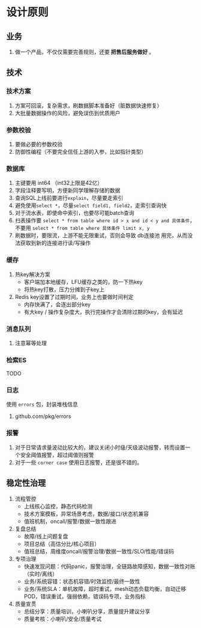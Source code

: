 # 设计原则

## 业务

1. 做一个产品，不仅仅需要完善规则，还要<b> 把售后服务做好 </b>。


## 技术

### 技术方案

1. 方案可回滚，复杂需求，刷数据脚本准备好（脏数据快速修复）
2. 大批量数据操作的风险，避免误伤到优质用户

### 参数校验

1. 要做必要的参数校验
2. 防御性编程（不要完全信任上游的入参，比如指针类型）

### 数据库

1. 主键要用 int64 （int32上限是42亿）
2. 字段注释要写明，方便新同学理解存储的数据
3. 查询SQL上线前要进行`explain`，尽量要走索引
4. 避免使用`select *`，尽量`select field1, field2`，走索引查询快
5. 对于流水表，即使命中索引，也要尽可能batch查询
6. 扫表操作要 `select * from table where id > x and id < y and 具体条件`，不要用 `select * from table where 具体条件 limit x, y`
7. 刷数据时，要限流，上游不能无限重试，否则会导致 db连接池 用完，从而没法获取到新的连接进行读/写操作


### 缓存

1. 热key解决方案
    * 客户端加本地缓存，LFU缓存之类的，防一下热key
    * 将热key打散，压力分摊到子key上
2. Redis key设置了过期时间，业务上也要做时间判定
    * 内存快满了，会逐出部分key
    * 有大key / 操作复杂度大，执行完操作才会清除过期的key，会有延迟


### 消息队列

1. 注意幂等处理

### 检索ES

TODO

### 日志

使用 `errors` 包，封装堆栈信息

1. github.com/pkg/errors

### 报警

1. 对于日常请求量波动比较大的，建议关闭小时级/天级波动报警，转而设置一个安全阈值报警，超过阈值则报警
2. 对于一些 `corner case` 使用日志报警，还是很不错的。

## 稳定性治理

1. 流程管控
    - 上线核心监控，静态代码检测
    - 技术方案模板，异常场景考虑，数据/接口/状态机兼容
    - 值班机制，oncall/报警/数据一致性跟进
2. 复盘总结
    - 故障/线上问题复盘
    - 项目总结（高估分比/核心项目）
    - 值班总结，周维度oncall/报警治理/数据一致性/SLO/性能/错误码
3. 专项治理
    - 快速发现问题：代码panic，报警治理，全链路故障感知，数据一致性对账（实时/离线）
    - 业务/系统容错：状态机容错/时效监控/最终一致性
    - 业务/系统SLA：单机故障，超时重试，mesh动态负载均衡，自动迁移POD，错误重试，强弱依赖，错误码专项，业务指标
4. 质量宣贯
    - 总结分享：质量培训，小喇叭分享，质量提升建议分享
    - 质量考核：小喇叭/安全/质量考试